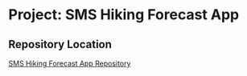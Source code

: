# Project: SMS Hiking Forecast App

## Repository Location
[SMS Hiking Forecast App Repository](https://github.com/suy703/SMS-Hiking-Forecast-App "SMS Hiking Forecast App Repository")


